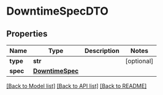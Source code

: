 # DowntimeSpecDTO

## Properties
Name | Type | Description | Notes
------------ | ------------- | ------------- | -------------
**type** | **str** |  | [optional] 
**spec** | [**DowntimeSpec**](DowntimeSpec.md) |  | 

[[Back to Model list]](../README.md#documentation-for-models) [[Back to API list]](../README.md#documentation-for-api-endpoints) [[Back to README]](../README.md)

